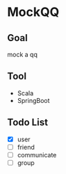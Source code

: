 # MockQQ

## Goal
mock a qq

## Tool
- Scala
- SpringBoot

## Todo List
- [x] user
- [ ] friend
- [ ] communicate
- [ ] group